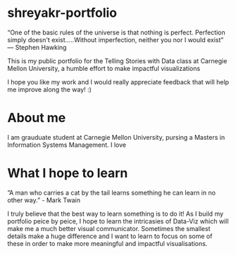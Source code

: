 # shreyakr-portfolio

“One of the basic rules of the universe is that nothing is perfect. Perfection simply doesn't exist.....Without imperfection, neither you nor I would exist”
                            ― Stephen Hawking
                            
This is my public portfolio for the Telling Stories with Data class at Carnegie Mellon University, a humble effort to make impactful visualizations

I hope you like my work and I would really appreciate feedback that will help me improve along the way! :)

# About me

I am grauduate student at Carnegie Mellon University, pursing a Masters in Information Systems Management. I love 

# What I hope to learn

”A man who carries a cat by the tail learns something he can learn in no other way.”
                                                                                  - Mark Twain
                                                                                  
I truly believe that the best way to learn something is to do it! As I build my portfolio peice by peice, I hope to learn the intricasies of Data-Viz which will make me a much better visual communicator. Sometimes the smallest details make a huge difference and I want to learn to focus on some of these in order to make more meaningful and impactful visualisations.
